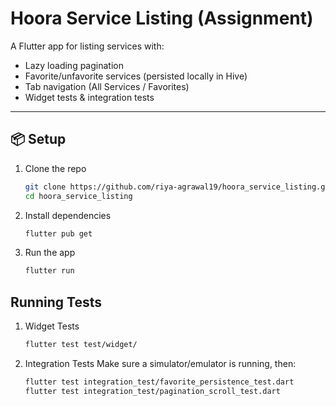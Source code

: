 # Hoora Service Listing (Assignment)

A Flutter app for listing services with:
- Lazy loading pagination
- Favorite/unfavorite services (persisted locally in Hive)
- Tab navigation (All Services / Favorites)
- Widget tests & integration tests

---

## 📦 Setup

1. Clone the repo
   ```bash
   git clone https://github.com/riya-agrawal19/hoora_service_listing.git
   cd hoora_service_listing
2. Install dependencies
   ```bash
   flutter pub get
3. Run the app
   ```bash
   flutter run

 ## Running Tests

1. Widget Tests
   ```bash
   flutter test test/widget/

3. Integration Tests
   Make sure a simulator/emulator is running, then:
   ```bash
   flutter test integration_test/favorite_persistence_test.dart
   flutter test integration_test/pagination_scroll_test.dart
